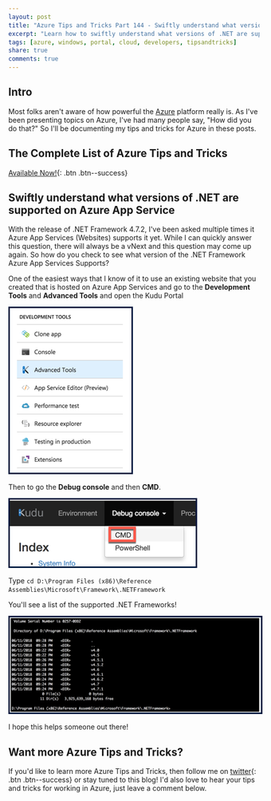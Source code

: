 ```yaml
---
layout: post
title: "Azure Tips and Tricks Part 144 - Swiftly understand what versions of .NET are supported on Azure App Service"
excerpt: "Learn how to swiftly understand what versions of .NET are supported on Azure App Services"
tags: [azure, windows, portal, cloud, developers, tipsandtricks]
share: true
comments: true
---
```


## Intro

Most folks aren't aware of how powerful the [Azure](http://www.azure.com) platform really is. As I've been presenting topics on Azure, I've had many people say, "How did you do that?" So I'll be documenting my tips and tricks for Azure in these posts.

## The Complete List of Azure Tips and Tricks

[Available Now!](https://michaelcrump.net/azure-tips-and-tricks-complete-list/){: .btn .btn--success} 

## Swiftly understand what versions of .NET are supported on Azure App Service

With the release of .NET Framework 4.7.2, I've been asked multiple times it Azure App Services (Websites) supports it yet. While I can quickly answer this question, there will always be a vNext and this question may come up again. So how do you check to see what version of the .NET Framework Azure App Services Supports? 

One of the easiest ways that I know of it to use an existing website that you created that is hosted on Azure App Services and go to the **Development Tools** and **Advanced Tools** and open the Kudu Portal

<img style="border:3px solid #021a40" src="/files/azureappkudu1.png">

Then to go the **Debug console** and then **CMD**. 

<img style="border:3px solid #021a40" src="/files/azureappkudu2.png">

Type `cd D:\Program Files (x86)\Reference Assemblies\Microsoft\Framework\.NETFramework` 

You'll see a list of the supported .NET Frameworks! 

<img style="border:3px solid #021a40" src="/files/azureappkudu3.png">

I hope this helps someone out there! 


## Want more Azure Tips and Tricks?

If you'd like to learn more Azure Tips and Tricks, then follow me on [twitter](http://twitter.com/mbcrump){: .btn .btn--success} or stay tuned to this blog! I'd also love to hear your tips and tricks for working in Azure, just leave a comment below. 